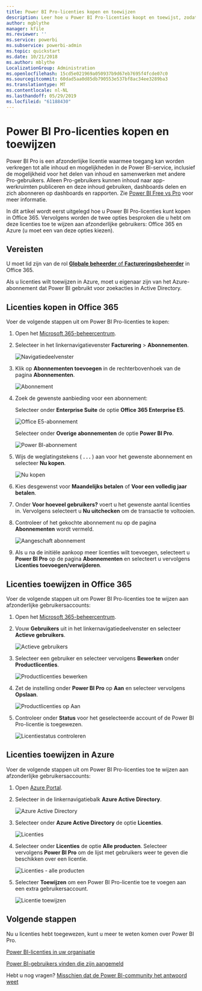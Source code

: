 ```yaml
---
title: Power BI Pro-licenties kopen en toewijzen
description: Leer hoe u Power BI Pro-licenties koopt en toewijst, zodat uw gebruikers toegang hebben tot alle inhoud en mogelijkheden van de Power BI-service.
author: mgblythe
manager: kfile
ms.reviewer: ''
ms.service: powerbi
ms.subservice: powerbi-admin
ms.topic: quickstart
ms.date: 10/21/2018
ms.author: mblythe
LocalizationGroup: Administration
ms.openlocfilehash: 15cd5e021969a050937b9d67eb7695f4fcde07c0
ms.sourcegitcommit: 60dad5aa0d85db790553e537bf8ac34ee3289ba3
ms.translationtype: MT
ms.contentlocale: nl-NL
ms.lasthandoff: 05/29/2019
ms.locfileid: "61188430"
---
```

# <a name="purchase-and-assign-power-bi-pro-licenses"></a>Power BI Pro-licenties kopen en toewijzen

Power BI Pro is een afzonderlijke licentie waarmee toegang kan worden verkregen tot alle inhoud en mogelijkheden in de Power BI-service, inclusief de mogelijkheid voor het delen van inhoud en samenwerken met andere Pro-gebruikers. Alleen Pro-gebruikers kunnen inhoud naar app-werkruimten publiceren en deze inhoud gebruiken, dashboards delen en zich abonneren op dashboards en rapporten. Zie [Power BI Free vs Pro](service-features-license-type.md) voor meer informatie.

In dit artikel wordt eerst uitgelegd hoe u Power BI Pro-licenties kunt kopen in Office 365. Vervolgens worden de twee opties besproken die u hebt om deze licenties toe te wijzen aan afzonderlijke gebruikers: Office 365 en Azure (u moet een van deze opties kiezen).

## <a name="prerequisites"></a>Vereisten

U moet lid zijn van de rol [**Globale beheerder** of **Factureringsbeheerder**](https://support.office.com/article/about-office-365-admin-roles-da585eea-f576-4f55-a1e0-87090b6aaa9d) in Office 365.

Als u licenties wilt toewijzen in Azure, moet u eigenaar zijn van het Azure-abonnement dat Power BI gebruikt voor zoekacties in Active Directory.

## <a name="purchase-licenses-in-office-365"></a>Licenties kopen in Office 365

Voer de volgende stappen uit om Power BI Pro-licenties te kopen:

1. Open het [Microsoft 365-beheercentrum](https://portal.office.com/adminportal/home#/homepage).

2. Selecteer in het linkernavigatievenster **Facturering** > **Abonnementen**.

    ![Navigatiedeelvenster](media/service-admin-purchasing-power-bi-pro/service-purchasing-power-bi-pro-01.png)

3. Klik op **Abonnementen toevoegen** in de rechterbovenhoek van de pagina **Abonnementen**.

    ![Abonnement](media/service-admin-purchasing-power-bi-pro/service-purchasing-power-bi-pro-02.png)

4. Zoek de gewenste aanbieding voor een abonnement:

    Selecteer onder **Enterprise Suite** de optie **Office 365 Enterprise E5**.

    ![Office E5-abonnement](media/service-admin-purchasing-power-bi-pro/service-purchasing-power-bi-pro-03.png)

    Selecteer onder **Overige abonnementen** de optie **Power BI Pro**.

    ![Power BI-abonnement](media/service-admin-purchasing-power-bi-pro/service-purchasing-power-bi-pro-04.png)

5. Wijs de weglatingstekens ( **. . .** ) aan voor het gewenste abonnement en selecteer **Nu kopen**.

    ![Nu kopen](media/service-admin-purchasing-power-bi-pro/service-purchasing-power-bi-pro-05.png)

6. Kies desgewenst voor **Maandelijks betalen** of **Voor een volledig jaar betalen**.

7. Onder **Voor hoeveel gebruikers?** voert u het gewenste aantal licenties in. Vervolgens selecteert u **Nu uitchecken** om de transactie te voltooien.

8. Controleer of het gekochte abonnement nu op de pagina **Abonnementen** wordt vermeld.

   ![Aangeschaft abonnement](media/service-admin-purchasing-power-bi-pro/service-purchasing-power-bi-pro-06.png)

9. Als u na de initiële aankoop meer licenties wilt toevoegen, selecteert u **Power BI Pro** op de pagina **Abonnementen** en selecteert u vervolgens **Licenties toevoegen/verwijderen**.

## <a name="assign-licenses-in-office-365"></a>Licenties toewijzen in Office 365

Voer de volgende stappen uit om Power BI Pro-licenties toe te wijzen aan afzonderlijke gebruikersaccounts:

1. Open het [Microsoft 365-beheercentrum](https://portal.office.com/adminportal/home#/homepage).

2. Vouw **Gebruikers** uit in het linkernavigatiedeelvenster en selecteer **Actieve gebruikers**.

    ![Actieve gebruikers](media/service-admin-purchasing-power-bi-pro/service-assigning-power-bi-pro-licenses-05.png)

3. Selecteer een gebruiker en selecteer vervolgens **Bewerken** onder **Productlicenties**.

    ![Productlicenties bewerken](media/service-admin-purchasing-power-bi-pro/service-assigning-power-bi-pro-licenses-06.png)

4. Zet de instelling onder **Power BI Pro** op **Aan** en selecteer vervolgens **Opslaan**.

    ![Productlicenties op Aan](media/service-admin-purchasing-power-bi-pro/service-assigning-power-bi-pro-licenses-07.png)

5. Controleer onder **Status** voor het geselecteerde account of de Power BI Pro-licentie is toegewezen.

    ![Licentiestatus controleren](media/service-admin-purchasing-power-bi-pro/service-assigning-power-bi-pro-licenses-08.png)

## <a name="assign-licenses-in-azure"></a>Licenties toewijzen in Azure

Voer de volgende stappen uit om Power BI Pro-licenties toe te wijzen aan afzonderlijke gebruikersaccounts:

1. Open [Azure Portal](https://ms.portal.azure.com/#@microsoft.onmicrosoft.com/dashboard/private/39bc3cf7-31a4-43f6-954c-f2d69ca2f0).

2. Selecteer in de linkernavigatiebalk **Azure Active Directory**.

    ![Azure Active Directory](media/service-admin-purchasing-power-bi-pro/service-assigning-power-bi-pro-licenses-01.png)

3. Selecteer onder **Azure Active Directory** de optie **Licenties**.

    ![Licenties](media/service-admin-purchasing-power-bi-pro/service-assigning-power-bi-pro-licenses-02.png)

4. Selecteer onder **Licenties** de optie **Alle producten**. Selecteer vervolgens **Power BI Pro** om de lijst met gebruikers weer te geven die beschikken over een licentie.

    ![Licenties - alle producten](media/service-admin-purchasing-power-bi-pro/service-assigning-power-bi-pro-licenses-03.png)

5. Selecteer **Toewijzen** om een Power BI Pro-licentie toe te voegen aan een extra gebruikersaccount.

    ![Licentie toewijzen](media/service-admin-purchasing-power-bi-pro/service-assigning-power-bi-pro-licenses-04.png)

## <a name="next-steps"></a>Volgende stappen

Nu u licenties hebt toegewezen, kunt u meer te weten komen over Power BI Pro.

[Power BI-licenties in uw organisatie](service-admin-licensing-organization.md)

[Power BI-gebruikers vinden die zijn aangemeld](service-admin-access-usage.md)

Hebt u nog vragen? [Misschien dat de Power BI-community het antwoord weet](https://community.powerbi.com/)
